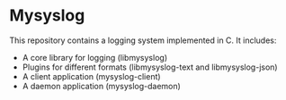 # Mysyslog

This repository contains a logging system implemented in C.
It includes:
- A core library for logging (libmysyslog)
- Plugins for different formats (libmysyslog-text and libmysyslog-json)
- A client application (mysyslog-client)
- A daemon application (mysyslog-daemon)

